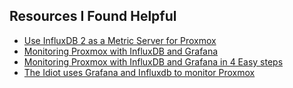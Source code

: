 ## Resources I Found Helpful
- [Use InfluxDB 2 as a Metric Server for Proxmox](https://saelzler.com/tech/use-influxdb-2-as-a-metric-server-for-proxmox/)
- [Monitoring Proxmox with InfluxDB and Grafana](https://tcude.net/monitoring-proxmox-with-influxdb-and-grafana/)
- [Monitoring Proxmox with InfluxDB and Grafana in 4 Easy steps](https://www.linuxsysadmins.com/monitoring-proxmox-with-grafana/)
- [The Idiot uses Grafana and Influxdb to monitor Proxmox](https://jonspraggins.com/the-idiot-uses-grafana-and-influxdb-to-monitor-proxmox/)